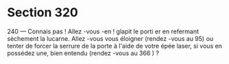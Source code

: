 # Section 320

240
— Connais pas ! Allez -vous -en ! glapit le porti er en refermant
sèchement la lucarne.
Allez -vous vous éloigner (rendez -vous au 95) ou tenter de forcer
la serrure de la porte à l'aide de votre épée laser, si vous en
possédez une, bien entendu (rendez -vous au 366 ) ?